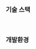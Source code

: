### 기술 스택
<img alt="" src ="https://img.shields.io/badge/html5-E34F26.svg?&style=for-the-badge&logo=html5&logoColor=white"/>
<img alt="" src ="https://img.shields.io/badge/css3-1572B6.svg?&style=for-the-badge&logo=css3&logoColor=white"/>
<img alt="" src ="https://img.shields.io/badge/JavaScript-F7DF1E.svg?&style=for-the-badge&logo=JavaScript&logoColor=white"/>
<img alt="" src ="https://img.shields.io/badge/java-2F2625.svg?&style=for-the-badge&logo=coffeescript&logoColor=white"/>
<img alt="" src ="https://img.shields.io/badge/oracle-F80000.svg?&style=for-the-badge&logo=oracle&logoColor=white"/>
<img alt="" src ="https://img.shields.io/badge/Bootstrap-7952B3.svg?&style=for-the-badge&logo=Bootstrap&logoColor=white"/>
<img alt="" src ="https://img.shields.io/badge/jquery-0769AD.svg?&style=for-the-badge&logo=jquery&logoColor=white"/>


<br>

### 개발환경
<img alt="" src ="https://img.shields.io/badge/windows-0078D6.svg?&style=for-the-badge&logo=windows&logoColor=white"/>
<img alt="" src ="https://img.shields.io/badge/VSCode-007ACC.svg?&style=for-the-badge&logo=Visual Studio Code&logoColor=white"/>
<img alt="" src ="https://img.shields.io/badge/IntelliJ-000000.svg?&style=for-the-badge&logo=IntelliJ IDEA&logoColor=white"/>
<img alt=""  src="https://img.shields.io/badge/Eclipse-2C2255?style=for-the-badge&logo=Eclipse&logoColor=white"/>
